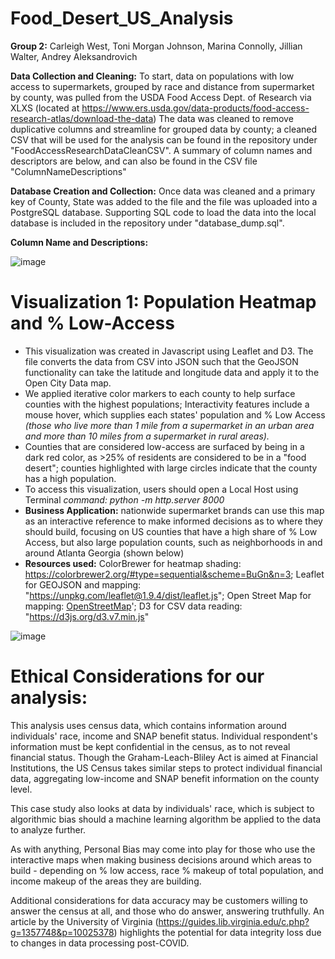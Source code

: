 # Food_Desert_US_Analysis
**Group 2:** Carleigh West, Toni Morgan Johnson, Marina Connolly, Jillian Walter, Andrey Aleksandrovich

**Data Collection and Cleaning:**
To start, data on populations with low access to supermarkets, grouped by race and distance from supermarket by county, was pulled from the USDA Food Access Dept. of Research via XLXS (located at https://www.ers.usda.gov/data-products/food-access-research-atlas/download-the-data)
The data was cleaned to remove duplicative columns and streamline for grouped data by county; a cleaned CSV that will be used for the analysis can be found in the repository under "FoodAccessResearchDataCleanCSV". A summary of column names and descriptors are below, and can also be found in the CSV file "ColumnNameDescriptions"

**Database Creation and Collection:**
Once data was cleaned and a primary key of County, State was added to the file and the file was uploaded into a PostgreSQL database. Supporting SQL code to load the data into the local database is included in the repository under "database_dump.sql".

**Column Name and Descriptions:**

![image](https://github.com/user-attachments/assets/738788d8-2ebd-4296-ba02-8b6449bb3e68)



# Visualization 1: Population Heatmap and % Low-Access
  - This visualization was created in Javascript using Leaflet and D3. The file converts the data from CSV into JSON such that the GeoJSON functionality can take the latitude and longitude data and apply it to the Open City Data map. 
  - We applied iterative color markers to each county to help surface counties with the highest populations; Interactivity features include a mouse hover, which supplies each states' population and % Low Access _(those who live more than 1 mile from a supermarket in an urban area and more than 10 miles from a supermarket in rural areas)._
  - Counties that are considered low-access are surfaced by being in a dark red color, as >25% of residents are considered to be in a "food desert"; counties highlighted with large circles indicate that the county has a high population.
  - To access this visualization, users should open a Local Host using Terminal _command: python -m http.server 8000_
  - **Business Application:** nationwide supermarket brands can use this map as an interactive reference to make informed decisions as to where they should build, focusing on US counties that have a high share of % Low Access, but also large population counts, such as neighborhoods in and around Atlanta Georgia (shown below)
  - **Resources used:** ColorBrewer for heatmap shading: https://colorbrewer2.org/#type=sequential&scheme=BuGn&n=3; Leaflet for GEOJSON and mapping: "https://unpkg.com/leaflet@1.9.4/dist/leaflet.js"; Open Street Map for mapping: <a href="http://www.openstreetmap.org/copyright">OpenStreetMap</a>'; D3 for CSV data reading: "https://d3js.org/d3.v7.min.js"

![image](https://github.com/user-attachments/assets/a6e36fce-eb01-4b4d-bce5-bc45d8007769)


# Ethical Considerations for our analysis:

This analysis uses census data, which contains information around individuals' race, income and SNAP benefit status. Individual respondent's information must be kept confidential in the census, as to not reveal financial status. Though the Graham-Leach-Bliley Act is aimed at Financial Institutions, the US Census takes similar steps to protect individual financial data, aggregating low-income and SNAP benefit information on the county level.

This case study also looks at data by individuals' race, which is subject to algorithmic bias should a machine learning algorithm be applied to the data to analyze further.

As with anything, Personal Bias may come into play for those who use the interactive maps when making business decisions around which areas to build - depending on % low access, race % makeup of total population, and income makeup of the areas they are building.

Additional considerations for data accuracy may be customers willing to answer the census at all, and those who do answer, answering truthfully. An article by the University of Virginia (https://guides.lib.virginia.edu/c.php?g=1357748&p=10025378) highlights the potential for data integrity loss due to changes in data processing post-COVID.
